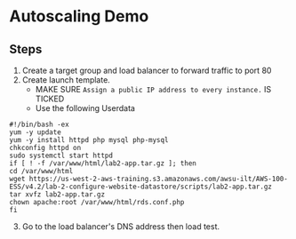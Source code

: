 # Autoscaling Demo

## Steps
1. Create a target group and load balancer to forward traffic to port 80
2. Create launch template.
    - MAKE SURE `Assign a public IP address to every instance.` IS TICKED
    - Use the following Userdata

```
#!/bin/bash -ex
yum -y update
yum -y install httpd php mysql php-mysql
chkconfig httpd on
sudo systemctl start httpd
if [ ! -f /var/www/html/lab2-app.tar.gz ]; then
cd /var/www/html
wget https://us-west-2-aws-training.s3.amazonaws.com/awsu-ilt/AWS-100-ESS/v4.2/lab-2-configure-website-datastore/scripts/lab2-app.tar.gz
tar xvfz lab2-app.tar.gz
chown apache:root /var/www/html/rds.conf.php
fi
```
3. Go to the load balancer's DNS address then load test.